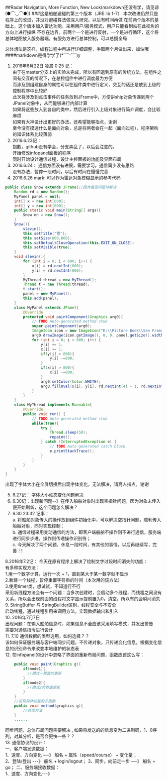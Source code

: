 ##Radar Navigation, More Function, New Look(markdown还没有学，请见谅(●⌒◡⌒●))
###这是船舶避碰的第三个版本（JRE lib 1-7）
本次改进仍然只是程序上的改进，并没对避碰算法做深入研究，以后有时间再做
在前两个版本的基础上，这个版本加入雷达功能，采用用户/服务模式，用户只能看到站在此视角的方向上进行操纵
不存在边界，前两个一个是进行反射，一个是进行循环，这个将总体地图放入服务器端，有服务方进行总体控制，可以总揽全局


总体想法是这样，编程过程中再进行详细调整，争取两个月做出来，加油哦  
####markdown是得学学了(*￣︶￣)y

1. 2016年6月22日  凌晨 0:25 记：  
	由于在master分支上的实验未完成，所以有回退到原有的传统方法，在组件之间有交互的情况下，在总控组件中进行调度最为方便  
	而涉及到组建自身的属性可以在组件类中进行定义，交互的话还是放到上级的控制程序中比较好  
	此次将涉及到点击事件的任务放到JFrame中，方便讲ship对象传递到两个JPanel对象中，从而能够进行内部计算  
	如果将这些放入到各自的类中，然后进行引入上级对象进行简介调度，会比较麻烦  
	如果有大神设计出更好的办法，还希望能够指点，谢谢  
	至今没有摸透什么是面向对象，总是将两者会在一起（面向过程），程序架构的知识体系比较薄弱  
2. 2016.6.23记：  
	抱歉，github没有学会，分支弄乱了，以后会注意的。  
	开始修改infopanel面板的程序  
	同时开始设计通信过程，设计主控面板的功能及界面布局  
3. 2016.6.24： 通信方面没有进展，需要学习，通信同步没有思路  
没有办法，暂停一段时间，以后有时间在慢慢完善  
4. 2016.6.26 mark:  可以作为雷达对象模糊显示的参考代码
```java
public class Snow extends JFrame{//图片路径问题待解决
	Random rd = new Random();
	MyPanel panel = null;
	int[] x = new int[600];
	int[] y = new int[600];
	public static void main(String[] args){
		Snow nn = new Snow();
	}
	Snow(){
		slevin();
		this.setTitle("雪");
		this.setSize(800,800);
		this.setDefaultCloseOperation(this.EXIT_ON_CLOSE);
		this.setVisible(true);
	}
	void slevin(){
		for (int i = 0; i < 600; i++) {
			x[i] = rd.nextInt(800);
			y[i] = rd.nextInt(800);
		}
		MyThread thread = new MyThread();
		Thread t = new Thread(thread);
		t.start();
		panel = new MyPanel();
		this.add(panel);
	}
	class MyPanel extends JPanel{
		@Override
		protected void paintComponent(Graphics arg0){
			// TODO Auto-generated method stub
			super.paintComponent(arg0);
			ImageIcon icon = new ImageIcon("E:\\Picture Book\\San Francisco.jpg");//图片的问题，待解决
			arg0.drawImage(icon.getImage(), 0, 0, panel.getSize().width,panel.getSize().height,panel);
			for (int i = 0; i < 600; i++) {
				y[i] += 1;
				x[i] += 1;
				if(y[i] > 800){
					y[i] -=800;
				}
				if(x[i] > 800){
					x[i] -=800;
				}
				arg0.setColor(Color.WHITE);
				arg0.fillOval(x[i], y[i], rd.nextInt(4) + 1, rd.nextInt(4) + 1);
			}
		}
	}
	class MyThread implements Runnable{
		@Override
		public void run() {
			// TODO Auto-generated method stub
			while(true){
				try {
					Thread.sleep(50);
					repaint();
				} catch (InterruptedException e) {
					// TODO Auto-generated catch block
					e.printStackTrace();
				}
			}
		}
	}
}
```
出现了字体大小在全屏切换后出现字体变化，无法解决，请高人指点，谢谢    

5. 6.27记： 字体大小动态变化问题解决    
6. 6.30记：出现新问题--》在传入船舶对象时出现空指针问题，因为对象未传入便开始刷新，这个问题怎么解决？  
7. 6.30 23:32 记事：    
	a. 将船舶对象传入的操作放到组件初始化中，可以解决空指针问题，顺利传入船舶对象，同时实现控制；    
	b. 通信过程采用变动通信的方法，即客户端船舶不操作则不进行通信，服务端进行同步步进，操作则传递操作识别符；    
	c. 今天解决了两个问题，休息一段时间，有其他的事情，以后再继续写，完善！!  

8.2016年7.2记：  今天在原有程序上解决了绘制文字过段时间消失的功能：  
    有多种实现方法：  
    1.用一个数字计算，运行一次 + 1，直到某大于某一数字就不显示  
    2.新建一个线程，暂停重置字符串的时间（本次用的该方法）  
    3.使用timer类，想试试，不知道行不行   
    采用新线程方法会有一个问题：当多次创建时，会启动多个线程，而线程之间没有关系，所以会出现前面的线程将文字显示提前置为0，清空，所以有的会瞬间消失    
9. StringBuffer 与 StringBuilder区别，线程安全与不安全  
启动线程，通过线程引用来调用方法，实现数据输出和引入  
10. 2016年7月7日    
	出现问题：在输入船舶信息时，如果信息不全应该采用填写模式，并发出警告  
	需要对通信指令进行设计  
11. 7.10 通信数据的类型选用，如何选择？？  
	该如何保证服务端与客户端同步问题，不传递对象，只传递变化信息，根据变化信息的识别命令来改变本地维护的状态表    
12. 在infopanel的设计中忽略了界面的重新布局问题，函数应该这么写：
```java
	public void paint(Graphics g){
		if(mode1){
		  //模式一界面的更新
		}
		if(mode2){
		  //模式2的界面更新
		}
	}
	//实现具体功能的子函数
	public void method(graphics g){
		//具体方法
	}
	......
```
同步问题，总体布局问题需要解决  , 如果将发送的的信息变为二进制码，1、0序列，对其分析，是否会更快一些？？    
13. 通信协议的设计：  
	一、客户端发送数据：  
		1、速度、方向变化 ---》 船名 + 属性（speed/course） + 变化量；  
		2、登陆/登出 ---》  船名 + login/logout；
		3、同步，向前走一步  ---》 船名 + go；
	二、服务端接收数据：  
		1、速度、方向变化---》





